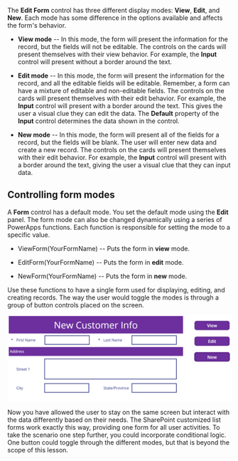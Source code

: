 The **Edit Form** control has three different display modes: **View**,
**Edit**, and **New**. Each mode has some difference in the options
available and affects the form's behavior.

-   **View mode** -- In this mode, the form will present the information
    for the record, but the fields will not be editable. The controls on
    the cards will present themselves with their view behavior. For
    example, the **Input** control will present without a border around
    the text.

-   **Edit mode** -- In this mode, the form will present the information
    for the record, and all the editable fields will be editable.
    Remember, a form can have a mixture of editable and non-editable
    fields. The controls on the cards will present themselves with their
    edit behavior. For example, the **Input** control will present with a
    border around the text. This gives the user a visual clue they can
    edit the data. The **Default** property of the **Input** control
    determines the data shown in the control.

-   **New mode** -- In this mode, the form will present all of the
    fields for a record, but the fields will be blank. The user will
    enter new data and create a new record. The controls on the cards
    will present themselves with their edit behavior. For example, the
    **Input** control will present with a border around the text, giving
    the user a visual clue that they can input data.

Controlling form modes
----------------------

A **Form** control has a default mode. You set the default mode using the
**Edit** panel. The form mode can also be changed dynamically using a
series of PowerApps functions. Each function is responsible for setting
the mode to a specific value.

-   ViewForm(YourFormName) -- Puts the form in **view** mode.

-   EditForm(YourFormName) -- Puts the form in **edit** mode.

-   NewForm(YourFormName) -- Puts the form in **new** mode.

Use these functions to have a single form used for displaying, editing,
and creating records. The way the user would toggle the modes is through
a group of button controls placed on the screen.

![New Form](../media/NewForm.png)

Now you have allowed the user to stay on the same screen but interact
with the data differently based on their needs. The SharePoint
customized list forms work exactly this way, providing one form for all
user activities. To take the scenario one step further, you could
incorporate conditional logic. One button could toggle through the
different modes, but that is beyond the scope of this lesson.